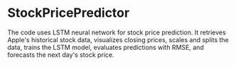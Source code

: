 # StockPricePredictor
The code uses LSTM neural network for stock price prediction. It retrieves Apple's historical stock data, visualizes closing prices, scales and splits the data, trains the LSTM model, evaluates predictions with RMSE, and forecasts the next day's stock price. 
